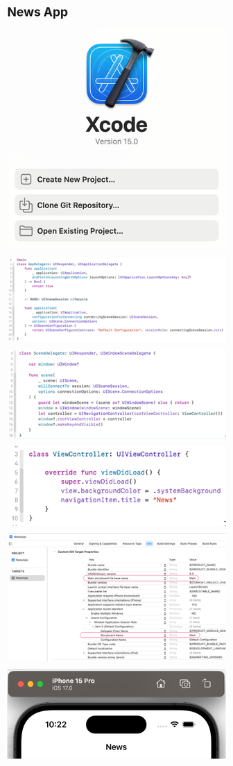 #  News App


![](img/01.png)

![](img/02.png)

![](img/03.png)

![](img/04.png)

![](img/05.png)

![](img/06.png)
